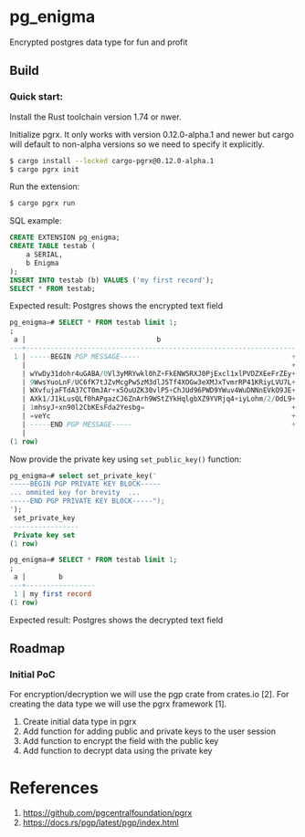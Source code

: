 # pg_enigma

Encrypted postgres data type for fun and profit

## Build

### Quick start:

Install the Rust toolchain version 1.74 or nwer.

Initialize pgrx. It only works with version 0.12.0-alpha.1 and newer
but cargo will default to non-alpha versions so we need to specify it
explicitly.

```bash
$ cargo install --locked cargo-pgrx@0.12.0-alpha.1
$ cargo pgrx init
```


Run the extension:

```bash
$ cargo pgrx run
```

SQL example:

```sql
CREATE EXTENSION pg_enigma;
CREATE TABLE testab (
    a SERIAL, 
    b Enigma
);
INSERT INTO testab (b) VALUES ('my first record');
SELECT * FROM testab;
```

Expected result: Postgres shows the encrypted text field

```sql
pg_enigma=# SELECT * FROM testab limit 1;
;
 a |                                b                                 
---+------------------------------------------------------------------
 1 | -----BEGIN PGP MESSAGE-----                                     +
   |                                                                 +
   | wYwDy31dohr4uGABA/0Vl3yMRYwkl0hZ+FkENW5RXJ0PjExcl1xlPVDZXEeFrZEy+
   | 9WwsYuoLnF/UC6fK7tJZvMcgPw5zM3dlJ5Tf4XOGw3eXMJxTvmrRP41KRiyLVU7L+
   | WXvfujaFTdA37CT0mJAr+x5OuUZK30vlP5+ChJUd96PWD9YWuv4WuDNNnEVkO9JE+
   | AXk1/J1kLusQLf0hAPgazCJ6ZnArh9WStZYkHqlgbXZ9YVRjq4+iyLohm/2/OdL9+
   | 1mhsyJ+xn90l2CbKEsFda2Yesbg=                                    +
   | =veYc                                                           +
   | -----END PGP MESSAGE-----                                       +
   | 
(1 row)
```

Now provide the private key using `set_public_key()` function:

```sql
pg_enigma=# select set_private_key('
-----BEGIN PGP PRIVATE KEY BLOCK-----
... ommited key for brevity  ...
-----END PGP PRIVATE KEY BLOCK-----"); 
');
 set_private_key 
-----------------
 Private key set
(1 row)

pg_enigma=# SELECT * FROM testab limit 1;
;
 a |        b        
---+-----------------
 1 | my first record
(1 row)

```

Expected result: Postgres shows the decrypted text field


## Roadmap

### Initial PoC

For encryption/decryption we will use the pgp crate from crates.io [2].
For creating the data type we will use the pgrx framework [1].

1. Create initial data type in pgrx
2. Add function for adding public and private keys to the user session
3. Add function to encrypt the field with the public key
4. Add function to decrypt data using the private key


# References

1. https://github.com/pgcentralfoundation/pgrx
2. https://docs.rs/pgp/latest/pgp/index.html

